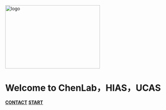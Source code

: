 <img src="https://cdn.jsdelivr.net/gh/ParallelLight/personal-picture/202203191557329.jpg" width="300" height="200" alt="logo" align=center />

# **Welcome to ChenLab，HIAS，UCAS**

[**CONTACT**](https://github.com/ParallelLight)
[**START**](README.md)